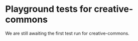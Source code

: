 # Playground tests for creative-commons
We are still awaiting the first test run for creative-commons.

